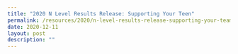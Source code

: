 ```yaml
---
title: "2020 N Level Results Release: Supporting Your Teen"
permalink: /resources/2020/n-level-results-release-supporting-your-team
date: 2020-12-11
layout: post
description: ""
---
```

